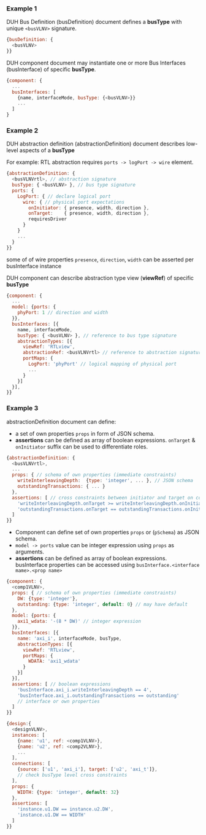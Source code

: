 ### Example 1

DUH Bus Definition (busDefinition) document defines a **busType** with unique `<busVLNV>` signature.

```js
{busDefinition: {
  <busVLNV>
}}
```

DUH component document may instantiate one or more Bus Interfaces (busInterface) of specific **busType**.

```js
{component: {
  ...
  busInterfaces: [
    {name, interfaceMode, busType: {<busVLNV>}}
    ...
  ]
}
```

### Example 2

DUH abstraction definition (abstractionDefinition) document describes low-level aspects of a **busType**

For example: RTL abstraction requires `ports -> logPort -> wire` element.

```js
{abstractionDefinition: {
  <busVLNVrtl>, // abstraction signature
  busType: { <busVLNV> }, // bus type signature
  ports: {
    LogPort: { // declare logical port
      wire: { // physical port expectations
        onInitiator: { presence, width, direction },
        onTarget:    { presence, width, direction },
        requiresDriver
      }
    }
    ...
  }
}}
```

some of of wire properties `presence`, `direction`, `width` can be asserted per busInterface instance

DUH component can describe abstraction type view (**viewRef**) of specific **busType**

```js
{component: {
  ...
  model: {ports: {
    phyPort: 1 // direction and width
  }},
  busInterfaces: [{
    name, interfaceMode,
    busType: { <busVLNV> }, // reference to bus type signature
    abstractionTypes: [{
      viewRef: 'RTLview',
      abstractionRef: <busVLNVrtl> // reference to abstraction signature
      portMaps: {
        LogPort: 'phyPort' // logical mapping of physical port
        ...
      }
    }]
  }],
}}
```

### Example 3

abstractionDefinition document can define:
* a set of own properties `props` in form of JSON schema.
* **assertions** can be defined as array of boolean expressions. `onTarget` & `onInitiator` suffix can be used to differentiate roles.

```js
{abstractionDefinition: {
  <busVLNVrtl>,
  ...
  props: { // schema of own properties (immediate constraints)
    writeInterleavingDepth:  {type: 'integer', ... }, // JSON schema
    outstandingTransactions: { ... }
  },
  assertions: [ // cross constraints between initiator and target on connect
    'writeInterleavingDepth.onTarget >= writeInterleavingDepth.onInitiator',
    'outstandingTransactions.onTarget == outstandingTransactions.onInitiator'    
  ]
}}
```

* Component can define set of own properties `props` or (`pSchema`) as JSON schema.
* `model -> ports` value can be integer expression using `props` as arguments.
* **assertions** can be defined as array of boolean expressions. busInterface properties can be accessed using `busInterface.<interface mame>.<prop name>`

```js
{component: {
  <comp1VLNV>,
  props: { // schema of own properties (immediate constraints)
    DW: {type: 'integer'},
    outstanding: {type: 'integer', default: 0} // may have default
  },
  model: {ports: {
    axi1_wdata: '-(8 * DW)' // integer expression
  }},
  busInterfaces: [{
    name: 'axi_i', interfaceMode, busType,
    abstractionTypes: [{
      viewRef: 'RTLview',
      portMaps: {
        WDATA: 'axi1_wdata'
      }
    }]
  }],
  assertions: [ // boolean expressions
    'busInterface.axi_i.writeInterleavingDepth == 4',
    'busInterface.axi_i.outstandingTransactions == outstanding'
    // interface or own properties
  ]
}}
```

```js
{design:{
  <designVLNV>,
  instances: [
    {name: 'u1', ref: <comp1VLNV>},
    {name: 'u2', ref: <comp2VLNV>},
    ...
  ],
  connections: [
    {source: ['u1', 'axi_i'], target: ['u2', 'axi_t']},
    // check busType level cross constraints
  ],
  props: {
    WIDTH: {type: 'integer', default: 32}
  },
  assertions: [
    'instance.u1.DW == instance.u2.DW',
    'instance.u1.DW == WIDTH'
  ]
}}
```
